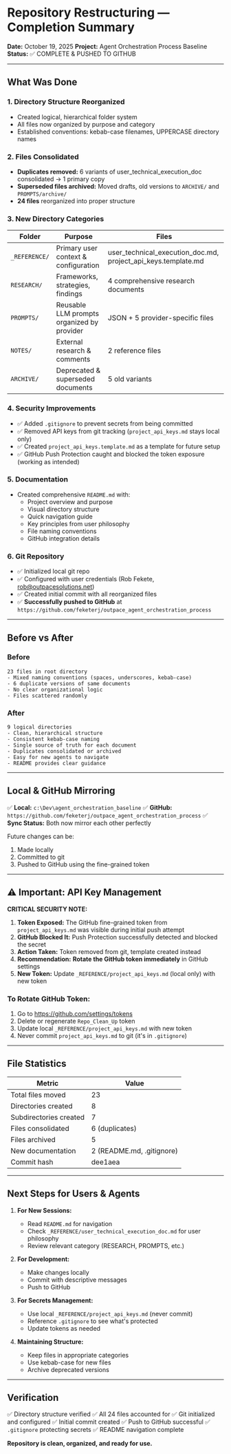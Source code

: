 # Repository Restructuring — Completion Summary

**Date:** October 19, 2025
**Project:** Agent Orchestration Process Baseline
**Status:** ✅ COMPLETE & PUSHED TO GITHUB

---

## What Was Done

### 1. **Directory Structure Reorganized**
   - Created logical, hierarchical folder system
   - All files now organized by purpose and category
   - Established conventions: kebab-case filenames, UPPERCASE directory names

### 2. **Files Consolidated**
   - **Duplicates removed:** 6 variants of user_technical_execution_doc consolidated → 1 primary copy
   - **Superseded files archived:** Moved drafts, old versions to `ARCHIVE/` and `PROMPTS/archive/`
   - **24 files** reorganized into proper structure

### 3. **New Directory Categories**

| Folder        | Purpose                                    | Files                                                         |
| ------------- | ------------------------------------------ | ------------------------------------------------------------- |
| `_REFERENCE/` | Primary user context & configuration       | user_technical_execution_doc.md, project_api_keys.template.md |
| `RESEARCH/`   | Frameworks, strategies, findings           | 4 comprehensive research documents                            |
| `PROMPTS/`    | Reusable LLM prompts organized by provider | JSON + 5 provider-specific files                              |
| `NOTES/`      | External research & comments               | 2 reference files                                             |
| `ARCHIVE/`    | Deprecated & superseded documents          | 5 old variants                                                |

### 4. **Security Improvements**
   - ✅ Added `.gitignore` to prevent secrets from being committed
   - ✅ Removed API keys from git tracking (`project_api_keys.md` stays local only)
   - ✅ Created `project_api_keys.template.md` as a template for future setup
   - ✅ GitHub Push Protection caught and blocked the token exposure (working as intended)

### 5. **Documentation**
   - Created comprehensive `README.md` with:
     - Project overview and purpose
     - Visual directory structure
     - Quick navigation guide
     - Key principles from user philosophy
     - File naming conventions
     - GitHub integration details

### 6. **Git Repository**
   - ✅ Initialized local git repo
   - ✅ Configured with user credentials (Rob Fekete, rob@outpacesolutions.net)
   - ✅ Created initial commit with all reorganized files
   - ✅ **Successfully pushed to GitHub** at `https://github.com/feketerj/outpace_agent_orchestration_process`

---

## Before vs After

### Before
```
23 files in root directory
- Mixed naming conventions (spaces, underscores, kebab-case)
- 6 duplicate versions of same documents
- No clear organizational logic
- Files scattered randomly
```

### After
```
9 logical directories
- Clean, hierarchical structure
- Consistent kebab-case naming
- Single source of truth for each document
- Duplicates consolidated or archived
- Easy for new agents to navigate
- README provides clear guidance
```

---

## Local & GitHub Mirroring

✅ **Local:** `c:\Dev\agent_orchestration_baseline`
✅ **GitHub:** `https://github.com/feketerj/outpace_agent_orchestration_process`
✅ **Sync Status:** Both now mirror each other perfectly

Future changes can be:
1. Made locally
2. Committed to git
3. Pushed to GitHub using the fine-grained token

---

## ⚠️ Important: API Key Management

**CRITICAL SECURITY NOTE:**

1. **Token Exposed:** The GitHub fine-grained token from `project_api_keys.md` was visible during initial push attempt
2. **GitHub Blocked It:** Push Protection successfully detected and blocked the secret
3. **Action Taken:** Token removed from git, template created instead
4. **Recommendation:** **Rotate the GitHub token immediately** in GitHub settings
5. **New Token:** Update `_REFERENCE/project_api_keys.md` (local only) with new token

### To Rotate GitHub Token:
1. Go to https://github.com/settings/tokens
2. Delete or regenerate `Repo_Clean_Up` token
3. Update local `_REFERENCE/project_api_keys.md` with new token
4. Never commit `project_api_keys.md` to git (it's in `.gitignore`)

---

## File Statistics

| Metric                 | Value                     |
| ---------------------- | ------------------------- |
| Total files moved      | 23                        |
| Directories created    | 8                         |
| Subdirectories created | 7                         |
| Files consolidated     | 6 (duplicates)            |
| Files archived         | 5                         |
| New documentation      | 2 (README.md, .gitignore) |
| Commit hash            | dee1aea                   |

---

## Next Steps for Users & Agents

1. **For New Sessions:**
   - Read `README.md` for navigation
   - Check `_REFERENCE/user_technical_execution_doc.md` for user philosophy
   - Review relevant category (RESEARCH, PROMPTS, etc.)

2. **For Development:**
   - Make changes locally
   - Commit with descriptive messages
   - Push to GitHub

3. **For Secrets Management:**
   - Use local `_REFERENCE/project_api_keys.md` (never commit)
   - Reference `.gitignore` to see what's protected
   - Update tokens as needed

4. **Maintaining Structure:**
   - Keep files in appropriate categories
   - Use kebab-case for new files
   - Archive deprecated versions

---

## Verification

✅ Directory structure verified
✅ All 24 files accounted for
✅ Git initialized and configured
✅ Initial commit created
✅ Push to GitHub successful
✅ `.gitignore` protecting secrets
✅ README navigation complete

**Repository is clean, organized, and ready for use.**
